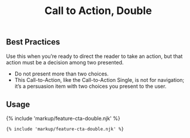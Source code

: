 ﻿---
title: Call to Action, Double
summary: A simple imperative statement with two choice buttons.
tags: feature block
layout: guide
eleventyNavigation:
  key: Call to Action, Double
  parent: Feature Blocks
  excerpt: A simple imperative statement with two choice buttons.
  order: 2
  img: /img/illustrations/illus-cta-2.svg
---

## Best Practices

Use this when you’re ready to direct the reader to take an action, but that action must be a decision among two presented. 
  - Do not present more than two choices.
  - This Call-to-Action, like the Call-to-Action Single, is not for navigation; it’s a persuasion item with two choices you present to the user.

## Usage

{% include 'markup/feature-cta-double.njk' %}

``` html
{% include 'markup/feature-cta-double.njk' %}
```

